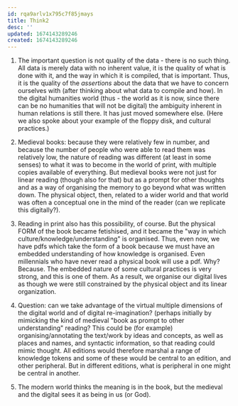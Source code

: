 ```yaml
---
id: rqa9arlv1x795c7f85jmays
title: Think2
desc: ''
updated: 1674143289246
created: 1674143289246
---
```

1. The important question is not quality of the data - there is no such thing. All data is merely data with no inherent value, it is the quality of what is done with it, and the way in which it is compiled, that is important. Thus, it is the quality of the *assertions* about the data that we have to concern ourselves with (after thinking about what data to compile and how). In the digital humanities world (thus - the world as it is now, since there can be no humanities that will not be digital) the ambiguity inherent in human relations is still there. It has just moved somewhere else. (Here we also spoke about your example of the floppy disk, and cultural practices.)

2. Medieval books: because they were relatively few in number, and because the number of people who were able to read them was relatively low, the nature of reading was different (at least in some senses) to what it was to become in the world of print, with multiple copies available of everything. But medieval books were not just for linear reading (though also for that) but as a prompt for other thoughts and as a way of organising the memory to go beyond what was written down. The physical object, then, related to a wider world and that world was often a conceptual one in the mind of the reader (can we replicate this digitally?).

3. Reading in print also has this possibility, of course. But the physical FORM of the book became fetishised, and it became the "way in which culture/knowledge/understanding" is organised. Thus, even now, we have pdfs which take the form of a book because we must have an embedded understanding of how knowledge is organised. Even millennials who have never read a physical book will use a pdf. Why? Because. The embedded nature of some cultural practices is very strong, and this is one of them. As a result, we organise our digital lives as though we were still constrained by the physical object and its linear organization.

4. Question: can we take advantage of the virtual multiple dimensions of the digital world and of digital re-imagination? (perhaps initially by mimicking the kind of medieval "book as prompt to other understanding" reading? This could be (for example) organising/annotating the text/work by ideas and concepts, as well as places and names, and syntactic information, so that reading could mimic thought. All editions would therefore marshal a range of knowledge tokens and some of these would be central to an edition, and other peripheral. But in different editions, what is peripheral in one might be central in another.

5. The modern world thinks the meaning is in the book, but the medieval and the digital sees it as being in us (or God).

